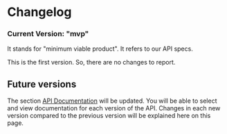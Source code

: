 # Changelog

### Current Version: "mvp"

It stands for "minimum viable product". It refers to our API specs.

This is the first version. So, there are no changes to report.

## Future versions

The section [API Documentation](documentation/) will be updated. You will be able to select and view documentation for each version of the API. Changes in each new version compared to the previous version will be explained here on this page.





